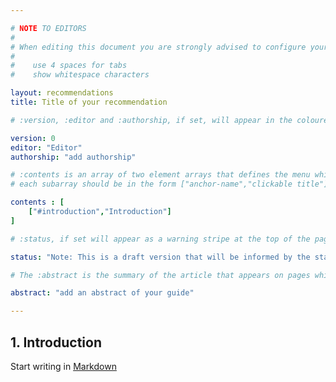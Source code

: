 ```yaml
---

# NOTE TO EDITORS
#
# When editing this document you are strongly advised to configure your editor to 
#
#    use 4 spaces for tabs 
#    show whitespace characters

layout: recommendations
title: Title of your recommendation

# :version, :editor and :authorship, if set, will appear in the coloured page masthead block

version: 0
editor: "Editor"
authorship: "add authorship"

# :contents is an array of two element arrays that defines the menu which appears in the masthead
# each subarray should be in the form ["anchor-name","clickable title"]

contents : [
    ["#introduction","Introduction"]
]

# :status, if set will appear as a warning stripe at the top of the page. use this to mark documents as work in progress etc

status: "Note: This is a draft version that will be informed by the standards.data.gov.uk process and will move to a new home after that."

# The :abstract is the summary of the article that appears on pages which link to this one

abstract: "add an abstract of your guide"

---
```


<h2 id="introduction"><span class="number">1. </span>Introduction</h2>

Start writing in [Markdown](http://en.wikipedia.org/wiki/Markdown)
